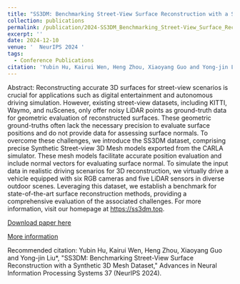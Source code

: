 ```yaml
---
title: "SS3DM: Benchmarking Street-View Surface Reconstruction with a Synthetic 3D Mesh Dataset"
collection: publications
permalink: /publication/2024-SS3DM_Benchmarking_Street-View_Surface_Reconstruction_with_a_Synthetic_3D_Mesh_Dataset
excerpt: ''
date: 2024-12-10
venue: '  NeurIPS 2024 '
tags:
  - Conference Publications
citation: 'Yubin Hu, Kairui Wen, Heng Zhou, Xiaoyang Guo and Yong-jin Liu*, "SS3DM: Benchmarking Street-View Surface Reconstruction with a Synthetic 3D Mesh Dataset," Advances in Neural Information Processing Systems 37 (NeurIPS 2024).'
---
```


Abstract: Reconstructing accurate 3D surfaces for street-view scenarios is crucial for applications such as digital entertainment and autonomous driving simulation. However, existing street-view datasets, including KITTI, Waymo, and nuScenes, only offer noisy LiDAR points as ground-truth data for geometric evaluation of reconstructed surfaces. These geometric ground-truths often lack the necessary precision to evaluate surface positions and do not provide data for assessing surface normals. To overcome these challenges, we introduce the SS3DM dataset, comprising precise Synthetic Street-view 3D Mesh models exported from the CARLA simulator. These mesh models facilitate accurate position evaluation and include normal vectors for evaluating surface normal. To simulate the input data in realistic driving scenarios for 3D reconstruction, we virtually drive a vehicle equipped with six RGB cameras and five LiDAR sensors in diverse outdoor scenes. Leveraging this dataset, we establish a benchmark for state-of-the-art surface reconstruction methods, providing a comprehensive evaluation of the associated challenges. For more information, visit our homepage at https://ss3dm.top.



[Download paper here](http://yongjinliu.github.io/files/2024-SS3DM_Benchmarking_Street-View_Surface_Reconstruction_with_a_Synthetic_3D_Mesh_Dataset.pdf)


[More information](https://cg.cs.tsinghua.edu.cn/people/~Yongjin/Yongjin.htm)

Recommended citation: Yubin Hu, Kairui Wen, Heng Zhou, Xiaoyang Guo and Yong-jin Liu*, "SS3DM: Benchmarking Street-View Surface Reconstruction with a Synthetic 3D Mesh Dataset," Advances in Neural Information Processing Systems 37 (NeurIPS 2024).



